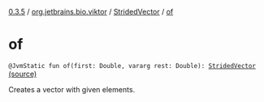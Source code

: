 [0.3.5](../../index.md) / [org.jetbrains.bio.viktor](../index.md) / [StridedVector](index.md) / [of](.)

# of

`@JvmStatic fun of(first: Double, vararg rest: Double): `[`StridedVector`](index.md) [(source)](https://github.com/JetBrains-Research/viktor/blob/0.3.5/src/main/kotlin/org/jetbrains/bio/viktor/StridedVector.kt#L536)

Creates a vector with given elements.

